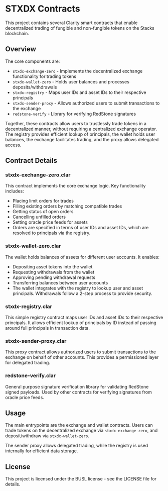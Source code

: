 # STXDX Contracts
This project contains several Clarity smart contracts that enable decentralized trading of fungible and non-fungible tokens on the Stacks blockchain.

## Overview
The core components are:

- `stxdx-exchange-zero` - Implements the decentralized exchange functionality for trading tokens
- `stxdx-wallet-zero` - Holds user balances and processes deposits/withdrawals
- `stxdx-registry` - Maps user IDs and asset IDs to their respective principals
- `stxdx-sender-proxy` - Allows authorized users to submit transactions to the exchange
- `redstone-verify` - Library for verifying RedStone signatures

Together, these contracts allow users to trustlessly trade tokens in a decentralized manner, without requiring a centralized exchange operator. The registry provides efficient lookup of principals, the wallet holds user balances, the exchange facilitates trading, and the proxy allows delegated access.

## Contract Details
### stxdx-exchange-zero.clar
This contract implements the core exchange logic. Key functionality includes:

- Placing limit orders for trades
- Filling existing orders by matching compatible trades
- Getting status of open orders
- Cancelling unfilled orders
- Setting oracle price feeds for assets
- Orders are specified in terms of user IDs and asset IDs, which are resolved to principals via the registry.

### stxdx-wallet-zero.clar
The wallet holds balances of assets for different user accounts. It enables:

- Depositing asset tokens into the wallet
- Requesting withdrawals from the wallet
- Approving pending withdrawal requests
- Transferring balances between user accounts
- The wallet integrates with the registry to lookup user and asset principals. Withdrawals follow a 2-step process to provide security.

### stxdx-registry.clar
This simple registry contract maps user IDs and asset IDs to their respective principals. It allows efficient lookup of principals by ID instead of passing around full principals in transaction data.

### stxdx-sender-proxy.clar
This proxy contract allows authorized users to submit transactions to the exchange on behalf of other accounts. This provides a permissioned layer for delegated trading.

### redstone-verify.clar
General purpose signature verification library for validating RedStone signed payloads. Used by other contracts for verifying signatures from oracle price feeds.

## Usage
The main entrypoints are the exchange and wallet contracts. Users can trade tokens on the decentralized exchange via `stxdx-exchange-zero`, and deposit/withdraw via `stxdx-wallet-zero`.

The sender proxy allows delegated trading, while the registry is used internally for efficient data storage.

## License
This project is licensed under the BUSL license - see the LICENSE file for details.